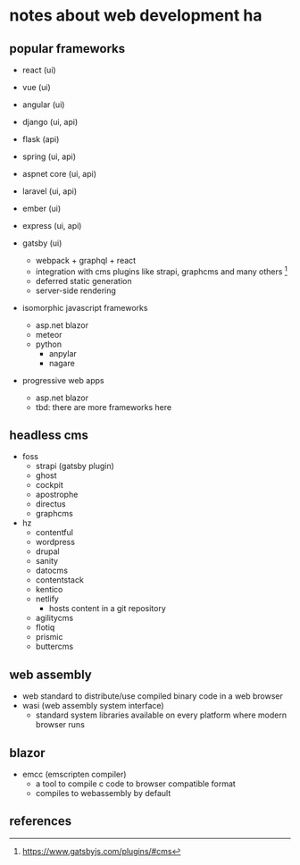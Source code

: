 # notes about web development ha

## popular frameworks

- react (ui)
- vue (ui)
- angular (ui)
- django (ui, api)
- flask (api)
- spring (ui, api)
- aspnet core (ui, api)
- laravel (ui, api)
- ember (ui)
- express (ui, api)
- gatsby (ui)
  - webpack + graphql + react
  - integration with cms plugins like strapi, graphcms and many others [^1]
  - deferred static generation
  - server-side rendering

- isomorphic javascript frameworks
  - asp.net blazor
  - meteor
  - python
    - anpylar
    - nagare

- progressive web apps
  - asp.net blazor
  - tbd: there are more frameworks here


## headless cms

- foss
  - strapi (gatsby plugin)
  - ghost
  - cockpit
  - apostrophe
  - directus
  - graphcms
- hz
  - contentful
  - wordpress
  - drupal
  - sanity
  - datocms
  - contentstack
  - kentico
  - netlify 
    - hosts content in a git repository
  - agilitycms
  - flotiq
  - prismic
  - buttercms


## web assembly

- web standard to distribute/use compiled binary code in a web browser
- wasi (web assembly system interface)
  - standard system libraries available on every platform where modern browser runs


## blazor

- emcc (emscripten compiler)
  - a tool to compile c code to browser compatible format
  - compiles to webassembly by default


## references

[^1]: https://www.gatsbyjs.com/plugins/#cms
